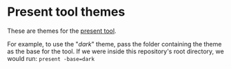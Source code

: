 # Present tool themes

These are themes for the [present tool](https://golang.org/x/tools/cmd/present).

For example, to use the "_dark_" theme, pass the folder containing the theme as the base for the tool. If we were inside this repository's root directory, we would run: `present -base=dark`

